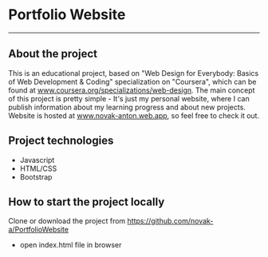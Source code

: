 # Portfolio Website

---

## About the project

This is an educational project, based on "Web Design for Everybody: Basics of Web Development & Coding" specialization on "Coursera", 
which can be found at www.coursera.org/specializations/web-design. 
The main concept of this project is pretty simple - It's just my personal website, where I can publish information about my learning progress and about new projects.\
Website is hosted at www.novak-anton.web.app, so feel free to check it out.

## Project technologies

- Javascript 
- HTML/CSS 
- Bootstrap

## How to start the project locally

Clone or download the project from https://github.com/novak-a/PortfolioWebsite

- open index.html file in browser
